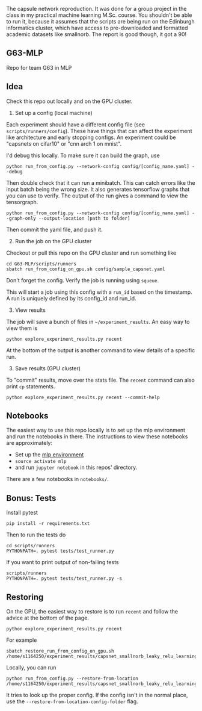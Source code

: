 The capsule network reproduction. It was done for a group project in the class in my practical machine learning M.Sc. course. 
You shouldn't be able to run it, because it assumes that the scripts are being run on the Edinburgh informatics cluster, which have access to pre-downloaded and formatted academic datasets like smallnorb. The report is good though, it got a 90!

## G63-MLP
Repo for team G63 in MLP

## Idea

Check this repo out locally and on the GPU cluster.

1. Set up a config (local machine)

Each experiment should have a different config file (see `scripts/runners/config`). These have things that can affect the experiment like architecture and early stopping configs.
An experiment could be "capsnets on cifar10" or "cnn arch 1 on mnist".

I'd debug this locally. To make sure it can build the graph, use

    python run_from_config.py --network-config config/[config_name.yaml] --debug
    
Then double check that it can run a minibatch. This can catch errors like the input batch being the wrong size. It also generates tensorflow graphs that you can use to verify. The output of the run gives a command to view the tensorgraph.

    python run_from_config.py --network-config config/[config_name.yaml] --graph-only --output-location [path to folder]

Then commit the yaml file, and push it.

2. Run the job on the GPU cluster

Checkout or pull this repo on the GPU cluster and run something like

    cd G63-MLP/scripts/runners
    sbatch run_from_config_on_gpu.sh config/sample_capsnet.yaml

Don't forget the config. Verify the job is running using `squeue`.

This will start a job using this config with a `run_id` based on the timestamp. A run is uniquely defined by its
config_id and run_id.

3. View results

The job will save a bunch of files in `~/experiment_results`. An easy way to view them is

    python explore_experiment_results.py recent
    
At the bottom of the output is another command to view details of a specific run.

3. Save results (GPU cluster)

To "commit" results, move over the stats file. The `recent` command can also print `cp` statements.

    python explore_experiment_results.py recent --commit-help


## Notebooks

The easiest way to use this repo locally is to set up the mlp environment and run the notebooks in there. The instructions to view these notebooks are approximately:

 - Set up the [mlp environment](https://github.com/CSTR-Edinburgh/mlpractical/blob/mlp2017-8/semester_2_materials/notes/environment-set-up.md)
 - `source activate mlp`
 - and run `jupyter notebook` in this repos' directory.

There are a few notebooks in `notebooks/`.


## Bonus: Tests

Install pytest

    pip install -r requirements.txt

Then to run the tests do

    cd scripts/runners
    PYTHONPATH=. pytest tests/test_runner.py

If you want to print output of non-failing tests

    scripts/runners
    PYTHONPATH=. pytest tests/test_runner.py -s


## Restoring

On the GPU, the easiest way to restore is to run `recent` and follow the advice at the bottom of the page.

    python explore_experiment_results.py recent

For example

    sbatch restore_run_from_config_on_gpu.sh /home/s1164250/experiment_results/capsnet_smallnorb_leaky_relu_learning_rate_0_0001_dropout/1520444648
    
Locally, you can run

    python run_from_config.py --restore-from-location /home/s1164250/experiment_results/capsnet_smallnorb_leaky_relu_learning_rate_0_0001_dropout/1520444648

It tries to look up the proper config. If the config isn't in the normal place, use the `--restore-from-location-config-folder` flag.



